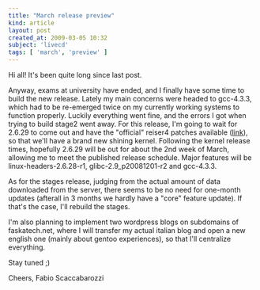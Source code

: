 ```yaml
---
title: "March release preview"
kind: article
layout: post
created_at: 2009-03-05 10:32
subject: 'livecd'
tags: [ 'march', 'preview' ]
---
```

Hi all\! It\'s been quite long since last post\.

Anyway, exams at university have ended, and I finally have some time to build the new release\. Lately my main concerns were headed to gcc\-4\.3\.3, which had to be re\-emerged twice on my currently working systems to function properly\. Luckily everything went fine, and the errors I got when trying to build stage2 went away\. For this release, I\'m going to wait for 2\.6\.29 to come out and have the \"official\" reiser4 patches available \([link](http://www.kernel.org/pub/linux/kernel/people/edward/)), so that we\'ll have a brand new shining kernel\. Following the kernel release times, hopefully 2\.6\.29 will be out for about the 2nd week of March, allowing me to meet the published release schedule\. Major features will be linux\-headers\-2\.6\.28\-r1, glibc\-2\.9_p20081201\-r2 and gcc\-4\.3\.3\.

As for the stages release, judging from the actual amount of data downloaded from the server, there seems to be no need for one\-month updates \(afterall in 3 months we hardly have a \"core\" feature update\)\. If that\'s the case, I\'ll rebuild the stages\.

I\'m also planning to implement two wordpress blogs on subdomains of faskatech\.net, where I will transfer my actual italian blog and open a new english one \(mainly about gentoo experiences\), so that I\'ll centralize everything\.

Stay tuned ;\)

Cheers,
Fabio Scaccabarozzi

